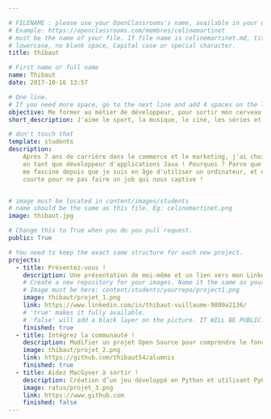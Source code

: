 ```yaml
---

# FILENAME : please use your OpenClassrooms's name, available in your url.
# Example: https://openclassrooms.com/membres/celinemartinet
# must be the name of your file. If file name is celinemartinet.md, title is celinemartinet.
# lowercase, no blank space, Capital case or special character.
title: thibaut

# First name or full name
name: Thibaut
date: 2017-10-16 13:57

# One line.
# If you need more space, go to the next line and add 4 spaces on the left, as in 'description'.
objective: Me former au métier de développeur, pour sortir mon cerveau de son emballage et m'en servir !
short_description: J'aime le sport, la musique, le ciné, les séries et la bonne bouffe. Je suis là pour coder !

# don't touch that
template: students
description:
    Après 7 ans de carrière dans le commerce et le marketing, j'ai choisi de me reconvertir 
    en tant que développeur d'applications Java ! Pourquoi ? Parce que le job des dévs
    me fascine depuis que je suis en âge d'utiliser un ordinateur, et que la vie est trop 
    courte pour ne pas faire un job qui nous captive !


# image must be located in content/images/students
# name should be the same as this file. Eg: celinemartinet.png
image: thibaut.jpg

# Change this to True when you do you pull request.
public: True

# You need to keep the exact same structure for each new project.
projects:
  - title: Présentez-vous !
    description: Une présentation de moi-même et un lien vers mon LinkedIn.
    # Create a new repository for your images. Name it the same as your nickname and profile picture.
    # Image must be here: content/students/yourrepo/project1.png
    image: thibaut/projet_1.png
    link: https://www.linkedin.com/in/thibaut-vuillaume-9800a2136/
    # 'true' makes it fully available.
    # 'false' will add a black layer on the picture. IT WILL BE PUBLIC!
    finished: true
  - title: Intégrez la communauté !
    description: Modifier un projet Open Source pour comprendre le fonctionnement de Git, de Github et des pull requests. 
    image: thibaut/projet_2.png
    link: https://github.com/thibaut54/alumnis
    finished: true
  - title: Aidez MacGyver à sortir !
    description: Création d’un jeu développé en Python et utilisant PyGame.
    image: ratus/projet_3.png
    link: https://www.github.com
    finished: false
---
```

